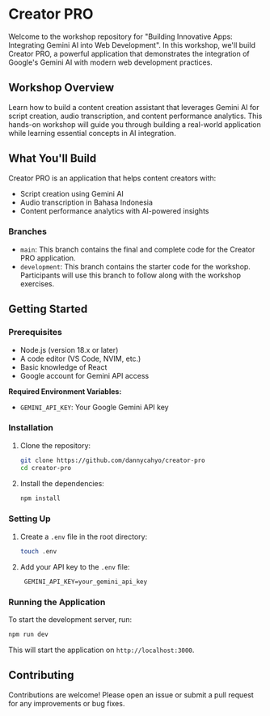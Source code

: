 # Creator PRO

Welcome to the workshop repository for "Building Innovative Apps: Integrating Gemini AI into Web Development". In this workshop, we'll build Creator PRO, a powerful application that demonstrates the integration of Google's Gemini AI with modern web development practices.

## Workshop Overview

Learn how to build a content creation assistant that leverages Gemini AI for script creation, audio transcription, and content performance analytics. This hands-on workshop will guide you through building a real-world application while learning essential concepts in AI integration.

## What You'll Build

Creator PRO is an application that helps content creators with:

- Script creation using Gemini AI
- Audio transcription in Bahasa Indonesia
- Content performance analytics with AI-powered insights

### Branches

- `main`: This branch contains the final and complete code for the Creator PRO application.
- `development`: This branch contains the starter code for the workshop. Participants will use this branch to follow along with the workshop exercises.

## Getting Started

### Prerequisites

- Node.js (version 18.x or later)
- A code editor (VS Code, NVIM, etc.)
- Basic knowledge of React
- Google account for Gemini API access

**Required Environment Variables:**

- `GEMINI_API_KEY`: Your Google Gemini API key

### Installation

1. Clone the repository:

   ```bash
   git clone https://github.com/dannycahyo/creator-pro
   cd creator-pro
   ```

2. Install the dependencies:

   ```bash
   npm install
   ```

### Setting Up

1. Create a `.env` file in the root directory:

   ```bash
   touch .env
   ```

2. Add your API key to the `.env` file:

   ```
    GEMINI_API_KEY=your_gemini_api_key
   ```

### Running the Application

To start the development server, run:

```bash
npm run dev
```

This will start the application on `http://localhost:3000`.

## Contributing

Contributions are welcome! Please open an issue or submit a pull request for any improvements or bug fixes.
